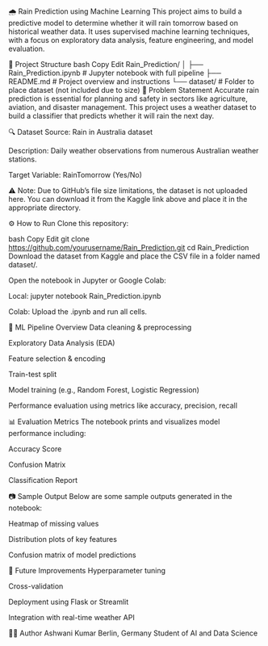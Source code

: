 🌧️ Rain Prediction using Machine Learning
This project aims to build a predictive model to determine whether it will rain tomorrow based on historical weather data. It uses supervised machine learning techniques, with a focus on exploratory data analysis, feature engineering, and model evaluation.

📁 Project Structure
bash
Copy
Edit
Rain_Prediction/
│
├── Rain_Prediction.ipynb       # Jupyter notebook with full pipeline
├── README.md                   # Project overview and instructions
└── dataset/                    # Folder to place dataset (not included due to size)
📌 Problem Statement
Accurate rain prediction is essential for planning and safety in sectors like agriculture, aviation, and disaster management. This project uses a weather dataset to build a classifier that predicts whether it will rain the next day.

🔍 Dataset
Source: Rain in Australia dataset

Description: Daily weather observations from numerous Australian weather stations.

Target Variable: RainTomorrow (Yes/No)

⚠️ Note: Due to GitHub’s file size limitations, the dataset is not uploaded here. You can download it from the Kaggle link above and place it in the appropriate directory.

⚙️ How to Run
Clone this repository:

bash
Copy
Edit
git clone https://github.com/yourusername/Rain_Prediction.git
cd Rain_Prediction
Download the dataset from Kaggle and place the CSV file in a folder named dataset/.

Open the notebook in Jupyter or Google Colab:

Local: jupyter notebook Rain_Prediction.ipynb

Colab: Upload the .ipynb and run all cells.

🧪 ML Pipeline Overview
Data cleaning & preprocessing

Exploratory Data Analysis (EDA)

Feature selection & encoding

Train-test split

Model training (e.g., Random Forest, Logistic Regression)

Performance evaluation using metrics like accuracy, precision, recall

📊 Evaluation Metrics
The notebook prints and visualizes model performance including:

Accuracy Score

Confusion Matrix

Classification Report

📷 Sample Output
Below are some sample outputs generated in the notebook:

Heatmap of missing values

Distribution plots of key features

Confusion matrix of model predictions

🚀 Future Improvements
Hyperparameter tuning

Cross-validation

Deployment using Flask or Streamlit

Integration with real-time weather API

🧑‍💻 Author
Ashwani Kumar
Berlin, Germany
Student of AI and Data Science

